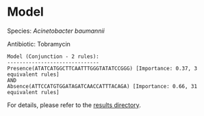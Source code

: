 
# Model

Species: *Acinetobacter baumannii*

Antibiotic: Tobramycin

```
Model (Conjunction - 2 rules):
------------------------------
Presence(ATATCATGGCTTCAATTTGGGTATATCCGGG) [Importance: 0.37, 3 equivalent rules]
AND
Absence(ATTCCATGTGGATAGATCAACCATTTACAGA) [Importance: 0.66, 31 equivalent rules]

```

For details, please refer to the [results directory](../../../../../results/scm_b/acinetobacter%20baumannii/tobramycin/repeat_8/).

